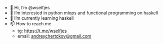 - 👋 Hi, I’m @wselfjes
- 👀 I’m interested in python mlops and functional programming on haskell
- 🌱 I’m currently learning haskell
- 📫 How to reach me
  - tg: https://t.me/wselfjes
  - email: andreychertckov@gmail.com

<!---
wselfjes/wselfjes is a ✨ special ✨ repository because its `README.md` (this file) appears on your GitHub profile.
You can click the Preview link to take a look at your changes.
--->
